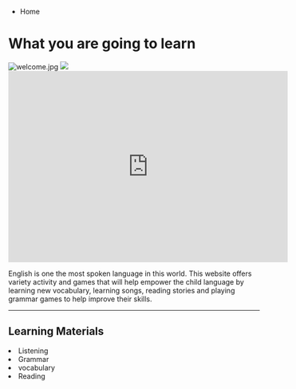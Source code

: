 
<ul class="breadcrumb">
  <li>Home</li>
</ul>

<h1> What you are going to learn</h1>

<img src="/rfuddin/ABCLearnEnglishwithme/blob/master/img/welcome.jpg?raw=true" alt="welcome.jpg">

<img src="http://www.childteaching.com/wp-content/uploads/2015/07/child-teaching6-9.jpg" />

<iframe src="https://archive.org/embed/AUDIO1_20171122" width="560" height="384" frameborder="0" webkitallowfullscreen="true" mozallowfullscreen="true" allowfullscreen></iframe>

<p>English is one the most spoken language in this world. This website offers variety activity and games that will help empower the child language by learning new vocabulary, learning songs, reading stories and playing grammar games to help improve their skills.   </p>

<hr>
<h2>Learning Materials </h2>

 <li>Listening
 <li>Grammar
 <li>vocabulary 
<li>Reading   



  
 
 
 
  

  

 
  






